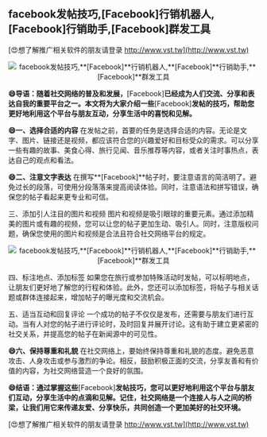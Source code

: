 ## **facebook发帖技巧,**[Facebook]**行销机器人,**[Facebook]**行销助手,**[Facebook]**群发工具**

[😍想了解推广相关软件的朋友请登录 http://www.vst.tw](http://www.vst.tw)

 <center><img src="https://vst.tw/MP4/tuiguang/png/0.png" alt="facebook发帖技巧,**[Facebook]**行销机器人,**[Facebook]**行销助手,**[Facebook]**群发工具"></center>

**😄导语：随着社交网络的普及和发展，**[Facebook]**已经成为人们交流、分享和表达自我的重要平台之一。本文将为大家介绍一些**[Facebook]**发帖的技巧，帮助您更好地利用这个平台与朋友互动，分享生活中的喜悦和见解。**

**😄一、选择合适的内容**
在发帖之前，首要的任务是选择合适的内容。无论是文字、图片、链接还是视频，都应该符合您的兴趣爱好和目标受众的需求。可以分享一些有趣的故事、美食心得、旅行见闻、音乐推荐等内容，或者关注时事热点，表达自己的观点和看法。

**😄二、注意文字表达**
在撰写**[Facebook]**帖子时，要注意语言的简洁明了。避免过长的段落，可使用分段落落来提高阅读体验。同时，注意语法和拼写错误，确保您的帖子看起来更专业和可信。

三、添加引人注目的图片和视频
图片和视频是吸引眼球的重要元素。通过添加精美的图片或有趣的视频，您可以让您的帖子更加生动、吸引人。同时，注意版权问题，确保您使用的图片和视频是合法且符合社交网络平台的规定。

 <center><img src="https://vst.tw/MP4/tuiguang/png/3.png" alt="facebook发帖技巧,**[Facebook]**行销机器人,**[Facebook]**行销助手,**[Facebook]**群发工具"></center>

四、标注地点、添加标签
如果您在旅行或参加特殊活动时发帖，可以标明地点，让朋友们更好地了解您的行程和体验。此外，您还可以添加标签，将帖子与相关话题或群体连接起来，增加帖子的曝光度和交流机会。

五、适当互动和回复评论
一个成功的帖子不仅仅是发布，还需要与朋友们进行互动。当有人对您的帖子进行评论时，及时回复并展开讨论。这有助于建立更紧密的社交关系，并提高您的帖子在新闻源中的可见性。

**😄六、保持尊重和礼貌**
在社交网络上，要始终保持尊重和礼貌的态度。避免恶意攻击、人身攻击或参与激烈的争论。相反，鼓励积极正面的交流，分享友善和有价值的内容，为社交网络营造一个良好的氛围。

**😄结语：通过掌握这些**[Facebook]**发帖技巧，您可以更好地利用这个平台与朋友们互动，分享生活中的点滴和见解。记住，社交网络是一个连接人与人之间的桥梁，让我们用它来传递友爱、分享快乐，共同创造一个更加美好的社交环境。**

[😍想了解推广相关软件的朋友请登录 http://www.vst.tw](http://www.vst.tw)



